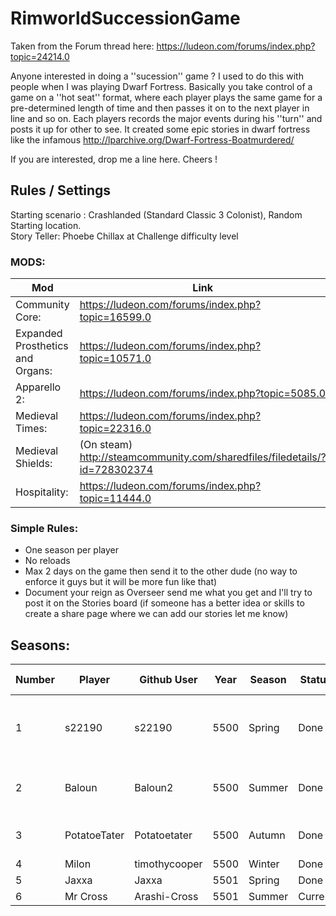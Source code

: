 # RimworldSuccessionGame

Taken from the Forum thread here: https://ludeon.com/forums/index.php?topic=24214.0

Anyone interested in doing a ''sucession'' game ? I used to do this with people when I was playing Dwarf Fortress. Basically you take control of a game on a ''hot seat'' format, where each player plays the same game for a pre-determined length of time and then passes it on to the next player in line and so on. Each players records the major events during his ''turn'' and posts it up for other to see. It created some epic stories in dwarf fortress like the infamous http://lparchive.org/Dwarf-Fortress-Boatmurdered/ 

If you are interested, drop me a line here. Cheers !

## Rules / Settings

Starting scenario : Crashlanded (Standard Classic 3 Colonist), Random Starting location.  
Story Teller: Phoebe Chillax at Challenge difficulty level

### MODS:
| Mod | Link |
|-----|-----|
|Community Core: |https://ludeon.com/forums/index.php?topic=16599.0|
|Expanded Prosthetics and Organs: |https://ludeon.com/forums/index.php?topic=10571.0|
|Apparello 2: |https://ludeon.com/forums/index.php?topic=5085.0|
|Medieval Times: |https://ludeon.com/forums/index.php?topic=22316.0|
|Medieval Shields: |(On steam) http://steamcommunity.com/sharedfiles/filedetails/?id=728302374|
|Hospitality: |https://ludeon.com/forums/index.php?topic=11444.0|

### Simple Rules: 
* One season per player 
* No reloads 
* Max 2 days on the game then send it to the other dude (no way to enforce it guys but it will be more fun like that) 
* Document your reign as Overseer send me what you get and I'll try to post it on the Stories board (if someone has a better idea or skills to create a share page where we can add our stories let me know)
 
## Seasons:

| Number | Player        | Github User | Year | Season  | Status  | Main Pawn                              |
|--------|---------------|-------------|------|---------|---------|----------------------------------------|
|1       | s22190        |s22190       | 5500 | Spring  | Done    |Zot Thaler, Mute Lesbian Colonist       |
|2       | Baloun        |Baloun2      | 5500 | Summer  | Done    |Sabuto Hood, Neurotic Janitor           |
|3       | PotatoeTater  |Potatoetater | 5500 | Autumn  | Done    |Baker, Cardiac Drifter                  |
|4       | Milon         |timothycooper| 5500 | Winter  | Done    |Jono                                    |
|5       | Jaxxa         |Jaxxa        | 5501 | Spring  | Done    |Lucero                                  |
|6       | Mr Cross      |Arashi-Cross | 5501 | Summer  | Current |                                        |


